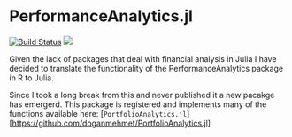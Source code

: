 # PerformanceAnalytics.jl
[![Build Status](https://github.com/eohne/PerformanceAnalytics.jl/actions/workflows/CI.yml/badge.svg?branch=main)](https://github.com/eohne/PerformanceAnalytics.jl/actions/workflows/CI.yml?query=branch%3Amain) [![][docs-latest-img]][docs-latest-url]  

Given the lack of packages that deal with financial analysis in Julia I have decided to translate the  functionality of the PerformanceAnalytics package in R to Julia.

Since I took a long break from this and never published it a new pacakge has emergerd. This package is registered and implements many of the functions available here: [`PortfolioAnalytics.jl`][https://github.com/doganmehmet/PortfolioAnalytics.jl]


[docs-latest-img]: https://img.shields.io/badge/docs-latest-blue.svg
[docs-latest-url]: https://eohne.github.io/PerformanceAnalytics.jl/dev/